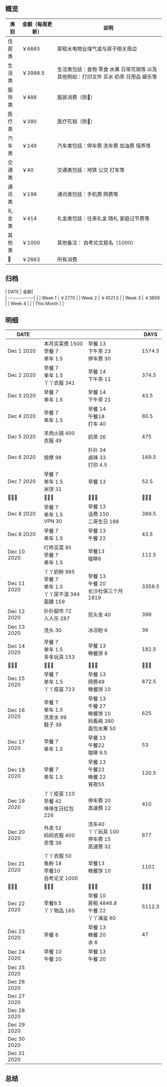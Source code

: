 ## 概览
| 类别           | 金额（每周更新）        |    说明 |
| -------------|-------------| -----|
| 住房类|￥6665  | 房租水电物业煤气或与房子相关周边
|     生活类        | ￥3998.5    | 生活类包括：食物 零食 水果 日常花销等 以及其他例如：打印文件 买水 奶茶 日用品 娱乐等        |
|服饰类 | ￥488| 服装消费（除👶） |
|医疗类 | ￥380 | 医疗花销（除👶）
|汽车类 |  ￥149| 汽车类包括：停车费 洗车费 加油费 保养等
|交通类| ￥40| 交通类包括：地铁 公交 打车等
|通讯类 | ￥199 | 通讯类包括：手机费 网费等
|礼金类 | ￥414| 礼金类包括：往来礼金 随礼 家庭过节费等
|其他类 | ￥1000 | 其他备注： 自考论文报名（1000）
|👶 | ￥2663 | 所有消费

## 归档
| DATE           | 金额|      
| -------------| |
| Week 1 | ￥2770   |
| Week 2 | ￥4521.5 |
| Week 3 | ￥3859   |
| Week 4 |          |
| This Month | |

## 明细
| DATE           |         |    |DAYS
| -------------|-------------| -----|---
| Dec 1  2020      | 本月买菜费 1500<br>早餐 7<br>单车 1.5 | 早餐 13<br>下午茶 23<br>停车费 30 | 1574.5
| Dec 2  2020      | 早餐 7<br>单车 1.5<br> 丫丫衣服 341| 早餐 14<br>下午茶 11 |374.5
| Dec 3  2020      | 早餐 7<br>单车 1.5 | 早餐 14<br>下午茶 21 |43.5  
| Dec 4  2020      | 早餐 7<br>单车 1.5| 早餐 14<br>午餐18<br>打车 40 |80.5
| Dec 5  2020      | 羊肉火锅 400 <br>衣服 49        | 奶茶 26 <br> |475
| Dec 6  2020      | 按摩 98                | 扑扑 34 <br>卤味 33<br> 打印 4.5<br>|169.5
| Dec 7  2020      | 早餐 7<br>单车 1.5<br> 米饼 31| 早餐 13 | 52.5
|       👨‍👩‍👧            |     👨‍👩‍👧‍               |    👨‍👩‍👧 |     👨‍👩‍👧   |
| Dec 8  2020      | 早餐 7<br>单车 1.5<br>VPN 30 | 早餐 13 <br> 话费 150 <br>二哥生日 188 |389.5
| Dec 9  2020      | 早餐 7<br>单车 1.5 | 早餐 13 <br> 午餐 22|43.5
| Dec 10  2020     | 叮咚买菜 85 <br>早餐 7<br>单车 1.5 |早餐13 <br>咖啡6 |112.5
| Dec 11 2020      | 丫丫奶粉 995 <br>早餐 7<br>单车 1.5 <br>丫丫尿不湿 344 <br> 面膜 159 | 早餐 13 <br>午餐 20 <br> 长沙社保三个月 1819 | 3358.5
| Dec 12  2020     | 扑扑超市 72<br>人人乐 287 | 剪头发 40 | 399
| Dec 13  2020     | 洗头 30 |冰凉粉 6 | 36
| Dec 14  2020     |早餐 7<br>单车 1.5 <br>多多玩具 153| 早餐 13 <br>晚餐饼 8| 182.5
|       👨‍👩‍👧         |     👨‍👩‍👧‍                    |    👨‍👩‍👧  |     👨‍👩‍👧   |
|Dec 15  2020     |早餐 7<br>单车 1.5 <br> 丫丫疫苗 723| 早餐 13<br>网费49<br> 晚餐饼 10| 872.5
| Dec 16  2020     |早餐 7<br>单车 1.5 <br> 洗发水 99 <br> 鞋子 39 | 早餐 13 <br> 午餐 27 <br>晚餐饼 10 <br> 妈看病 380 <br> 面包水果 50 | 625
| Dec 17  2020     |早餐 7<br>单车 1.5 <br> | 早餐 13 <br> 午餐22 <br> 咖啡 9.5 | 53
| Dec 18  2020     |早餐 7<br>单车 1.5 <br> | 早餐 13 <br> 午餐22 <br> 晚餐 22 <br>宵夜55 | 120.5
| Dec 19  2020     | 丫丫疫苗 110<br> 早餐 42<br> 哆哆生日红包226| 停车费 20<br> 高速费 12 |410
| Dec 20  2020     | 外卖 52 <br> 妈妈衣服 400 <br>奈雪 38|洗车40 <br> 丫丫玩具 100 <br>停车费 15<br>高速费 32 | 677
| Dec 21  2020     |丫丫衣服 50 <br>鱼粉 18 <br> 早餐10<br>自考论文 1000 | 早餐13<br>晚餐饼 10|1101
|       👨‍👩‍👧         |     👨‍👩‍👧‍                    |    👨‍👩‍👧 |     👨‍👩‍👧   |
| Dec 22  2020     | 早餐8.5 <br> 丫丫物品 165     | 早餐 10 <br>房租 4846.8 <br> 午餐 22 <br>丫丫澡盆 60 | 5112.3
| Dec 23  2020     | 早餐 8 | 早餐 13<br> 晚餐 20 <br> 水 6 | 47
| Dec 24  2020     | 早餐 10 <br> 午餐 20 | 早餐 13<br> 午餐 20
| Dec 25  2020     |
| Dec 26  2020     |
| Dec 27  2020     |
| Dec 28  2020     |
| Dec 29  2020     |
| Dec 30  2020     |
| Dec 31  2020     |

## 总结
